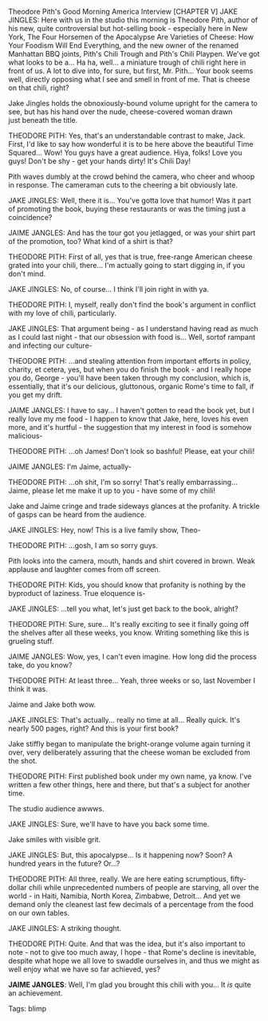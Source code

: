 Theodore Pith's Good Morning America Interview [CHAPTER V]
JAKE JINGLES: Here with us in the studio this morning is Theodore Pith, author of his new, quite controversial but hot-selling book - especially here in New York, The Four Horsemen of the Apocalypse Are Varieties of Cheese: How Your Foodism Will End Everything, and the new owner of the renamed Manhattan BBQ joints, Pith's Chili Trough and Pith's Chili Playpen. We've got what looks to be a... Ha ha, well... a miniature trough of chili right here in front of us. A lot to dive into, for sure, but first, Mr. Pith... Your book seems well, directly opposing what I see and smell in front of me. That is cheese on that chili, right?

Jake Jingles holds the obnoxiously-bound volume upright for the camera to see, but has his hand over the nude, cheese-covered woman drawn just beneath the title.

THEODORE PITH: Yes, that's an understandable contrast to make, Jack. First, I'd like to say how wonderful it is to be here above the beautiful Time Squared... Wow! You guys have a great audience. Hiya, folks! Love you guys! Don't be shy - get your hands dirty! It's Chili Day!

Pith waves dumbly at the crowd behind the camera, who cheer and whoop in response. The cameraman cuts to the cheering a bit obviously late.

JAKE JINGLES: Well, there it is... You've gotta love that humor! Was it part of promoting the book, buying these restaurants or was the timing just a coincidence?

JAIME JANGLES: And has the tour got you jetlagged, or was your shirt part of the promotion, too? What kind of a shirt is that?

THEODORE PITH: First of all, yes that is true, free-range American cheese grated into your chili, there... I'm actually going to start digging in, if you don't mind.

JAKE JINGLES: No, of course... I think I'll join right in with ya.

THEODORE PITH: I, myself, really don't find the book's argument in conflict with my love of chili, particularly.

JAKE JINGLES: That argument being - as I understand having read as much as I could last night - that our obsession with food is... Well, sortof rampant and infecting our culture-

THEODORE PITH: ...and stealing attention from important efforts in policy, charity, et cetera, yes, but when you do finish the book - and I really hope you do, George - you'll have been taken through my conclusion, which is, essentially, that it's our delicious, gluttonous, organic Rome's time to fall, if you get my drift.

JAIME JANGLES: I have to say... I haven't gotten to read the book yet, but I really love my me food - I happen to know that Jake, here, loves his even more, and it's hurtful - the suggestion that my interest in food is somehow malicious-

THEODORE PITH: ...oh James! Don't look so bashful! Please, eat your chili!

JAIME JANGLES: I'm Jaime, actually-

THEODORE PITH: ...oh shit, I'm so sorry! That's really embarrassing... Jaime, please let me make it up to you - have some of my chili!

Jake and Jaime cringe and trade sideways glances at the profanity. A trickle of gasps can be heard from the audience.

JAKE JINGLES: Hey, now! This is a live family show, Theo-

THEODORE PITH: ...gosh, I am so sorry guys. 

Pith looks into the camera, mouth, hands and shirt covered in brown. Weak applause and laughter comes from off screen.

THEODORE PITH: Kids, you should know that profanity is nothing by the byproduct of laziness. True eloquence is-

JAKE JINGLES: ...tell you what, let's just get back to the book, alright?

THEODORE PITH: Sure, sure... It's really exciting to see it finally going off the shelves after all these weeks, you know. Writing something like this is grueling stuff.

JAIME JANGLES: Wow, yes, I can't even imagine. How long did the process take, do you know?

THEODORE PITH: At least three... Yeah, three weeks or so, last November I think it was.

Jaime and Jake both wow.

JAKE JINGLES: That's actually... really no time at all... Really quick. It's nearly 500 pages, right? And this is your first book?

Jake stiffly began to manipulate the bright-orange volume again turning it over, very deliberately assuring that the cheese woman be excluded from the shot.

THEODORE PITH: First published book under my own name, ya know. I've written a few other things, here and there, but that's a subject for another time.

The studio audience awwws.

JAKE JINGLES: Sure, we'll have to have you back some time.

Jake smiles with visible grit.

JAKE JINGLES: But, this apocalypse... Is it happening now? Soon? A hundred years in the future? Or...?

THEODORE PITH: All three, really. We are here eating scrumptious, fifty-dollar chili while unprecedented numbers of people are starving, all over the world - in Haiti, Namibia, North Korea, Zimbabwe, Detroit... And yet we demand only the cleanest last few decimals of a percentage from the food on our own tables.

JAKE JINGLES: A striking thought.

THEODORE PITH: Quite. And that was the idea, but it's also important to note - not to give too much away, I hope - that Rome's decline is inevitable, despite what hope we all love to swaddle ourselves in, and thus we might as well enjoy what we have so far achieved, yes?

**JAIME JANGLES**: Well, I'm glad you brought this chili with you... It *is* quite an achievement.

Tags:
  blimp